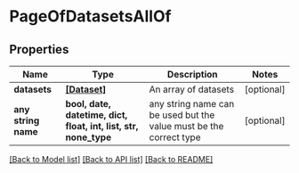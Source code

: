 # PageOfDatasetsAllOf


## Properties
Name | Type | Description | Notes
------------ | ------------- | ------------- | -------------
**datasets** | [**[Dataset]**](Dataset.md) | An array of datasets | [optional] 
**any string name** | **bool, date, datetime, dict, float, int, list, str, none_type** | any string name can be used but the value must be the correct type | [optional]

[[Back to Model list]](../README.md#documentation-for-models) [[Back to API list]](../README.md#documentation-for-api-endpoints) [[Back to README]](../README.md)


